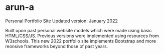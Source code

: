 # arun-a
Personal Portfolio Site
Updated version: January 2022

Built upon past personal website models which were made using basic HTML/CSS/JS.
Previous versions were implemented using resources from W3schools. This new 2022 portfolio site implements Bootstrap and more reonsive frameworks beyond those of past years.
